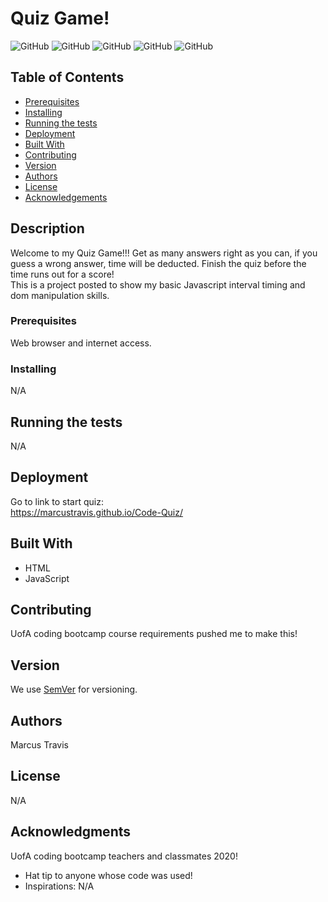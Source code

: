 
# Quiz Game!

![GitHub](https://img.shields.io/github/repo-size/MarcusTravis/Code-Quiz?style=plastic) ![GitHub](https://img.shields.io/github/last-commit/MarcusTravis/Code-Quiz?style=plastic) ![GitHub](https://img.shields.io/github/languages/top/MarcusTravis/Code-Quiz?style=plastic) ![GitHub](https://img.shields.io/github/license/MarcusTravis/Code-Quiz?style=plastic) ![GitHub](https://img.shields.io/github/followers/MarcusTravis?style=social)

## Table of Contents

* [Prerequisites](#prerequisites)
* [Installing](#Installing)
* [Running the tests](#running-the-tests)
* [Deployment](#deployment)
* [Built With](#built-with)
* [Contributing](#contributing)
* [Version](#version)
* [Authors](#authors)
* [License](#license)
* [Acknowledgements](#acknowledgements)

## Description

Welcome to my Quiz Game!!! Get as many answers right as you can, if you guess a wrong answer,  time will be deducted. Finish the quiz before the time runs out for a score!<br> 
This is a project posted to show my basic Javascript interval timing and dom manipulation skills.

### Prerequisites

Web browser and internet access.

### Installing

N/A


## Running the tests

N/A

## Deployment

Go to link to start quiz:<br> 
https://marcustravis.github.io/Code-Quiz/

## Built With

* HTML<br>
* JavaScript

## Contributing

UofA coding bootcamp course requirements pushed me to make this!

## Version

We use [SemVer](http://semver.org/) for versioning.

## Authors

Marcus Travis

## License

N/A

## Acknowledgments

UofA coding bootcamp teachers and classmates 2020!
* Hat tip to anyone whose code was used!
* Inspirations: N/A
